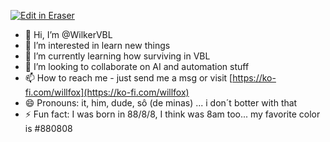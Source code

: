 <p><a target="_blank" href="https://app.eraser.io/workspace/okIJMwyw88pHCKuV1Bmi" id="edit-in-eraser-github-link"><img alt="Edit in Eraser" src="https://firebasestorage.googleapis.com/v0/b/second-petal-295822.appspot.com/o/images%2Fgithub%2FOpen%20in%20Eraser.svg?alt=media&amp;token=968381c8-a7e7-472a-8ed6-4a6626da5501"></a></p>

- 👋 Hi, I’m @WilkerVBL
- 👀 I’m interested in learn new things
- 🌱 I’m currently learning how surviving in VBL
- 💞️ I’m looking to collaborate on AI and automation stuff
- 📫 How to reach me - just send me a msg or visit [﻿https://ko-fi.com/willfox](https://ko-fi.com/willfox) 
- 😄 Pronouns: it, him, dude, sô (de minas) ... i don´t botter with that
- ⚡ Fun fact: I was born in 88/8/8, I think was 8am too... my favorite color is #880808



<!--- Eraser file: https://app.eraser.io/workspace/okIJMwyw88pHCKuV1Bmi --->